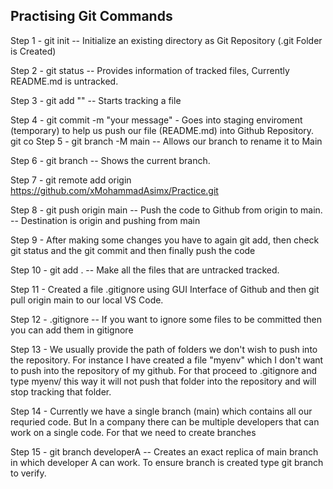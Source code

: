 ## Practising Git Commands

Step 1 - git init -- Initialize an existing directory as Git Repository (.git Folder is Created)

Step 2 - git status -- Provides information of tracked files, Currently README.md is untracked. 

Step 3 - git add "<file>" -- Starts tracking a file

Step 4 - git commit -m "your message" - Goes into staging enviroment (temporary) to help us push our file (README.md) into Github Repository.
 git co
Step 5 - git branch -M main -- Allows our branch to rename it to Main

Step 6 - git branch -- Shows the current branch.

Step 7 - git remote add origin https://github.com/xMohammadAsimx/Practice.git

Step 8 - git push origin main -- Push the code to Github from origin to main. -- Destination is origin and pushing from main

Step 9 - After making some changes you have to again git add, then check git status and the git commit and then finally push the code

Step 10 - git add . -- Make all the files that are untracked tracked.

Step 11 - Created a file .gitignore using GUI Interface of Github and then git pull origin main to our local VS Code. 

Step 12 - .gitignore -- If you want to ignore some files to be committed then you can add them in gitignore

Step 13 - We usually provide the path of folders we don't wish to push into the repository. For instance I have created a file "myenv" which I don't want to push into the repository of my github. For that proceed to .gitignore and type myenv/ this way it will not push that folder into the repository and will stop tracking that folder.

Step 14 - Currently we have a single branch (main) which contains all our requried code. But In a company there can be multiple developers that can work on a single code. For that we need to create branches

Step 15 - git branch developerA -- Creates an exact replica of main branch in which developer A can work. To ensure branch is created type git branch to verify.

